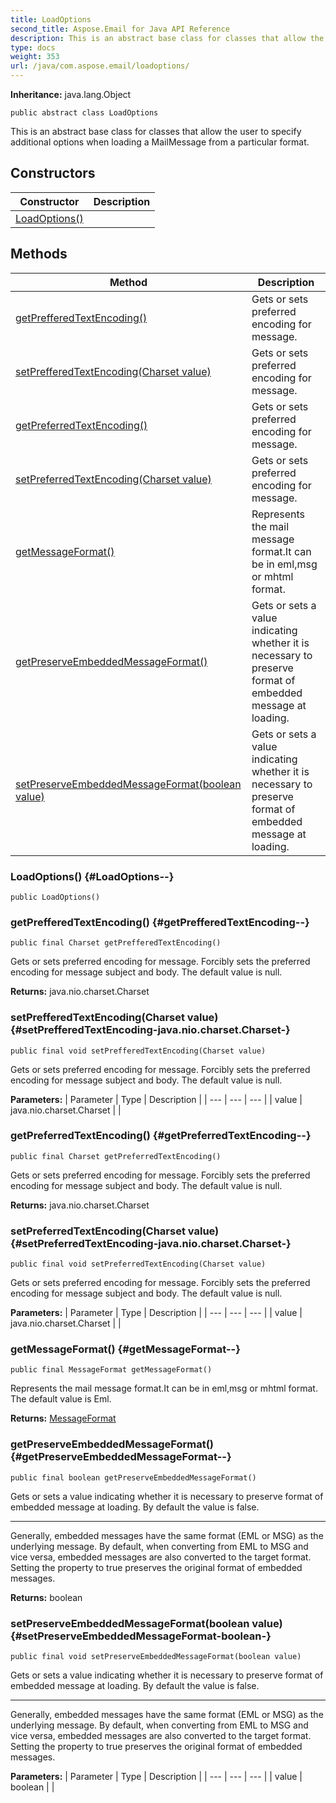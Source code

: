 ```yaml
---
title: LoadOptions
second_title: Aspose.Email for Java API Reference
description: This is an abstract base class for classes that allow the user to specify additional options when loading a MailMessage from a particular format.
type: docs
weight: 353
url: /java/com.aspose.email/loadoptions/
---
```

**Inheritance:**
java.lang.Object
```
public abstract class LoadOptions
```

This is an abstract base class for classes that allow the user to specify additional options when loading a MailMessage from a particular format.
## Constructors

| Constructor | Description |
| --- | --- |
| [LoadOptions()](#LoadOptions--) |  |
## Methods

| Method | Description |
| --- | --- |
| [getPrefferedTextEncoding()](#getPrefferedTextEncoding--) | Gets or sets preferred encoding for message. |
| [setPrefferedTextEncoding(Charset value)](#setPrefferedTextEncoding-java.nio.charset.Charset-) | Gets or sets preferred encoding for message. |
| [getPreferredTextEncoding()](#getPreferredTextEncoding--) | Gets or sets preferred encoding for message. |
| [setPreferredTextEncoding(Charset value)](#setPreferredTextEncoding-java.nio.charset.Charset-) | Gets or sets preferred encoding for message. |
| [getMessageFormat()](#getMessageFormat--) | Represents the mail message format.It can be in eml,msg or mhtml format. |
| [getPreserveEmbeddedMessageFormat()](#getPreserveEmbeddedMessageFormat--) | Gets or sets a value indicating whether it is necessary to preserve format of embedded message at loading. |
| [setPreserveEmbeddedMessageFormat(boolean value)](#setPreserveEmbeddedMessageFormat-boolean-) | Gets or sets a value indicating whether it is necessary to preserve format of embedded message at loading. |
### LoadOptions() {#LoadOptions--}
```
public LoadOptions()
```


### getPrefferedTextEncoding() {#getPrefferedTextEncoding--}
```
public final Charset getPrefferedTextEncoding()
```


Gets or sets preferred encoding for message. Forcibly sets the preferred encoding for message subject and body. The default value is null.

**Returns:**
java.nio.charset.Charset
### setPrefferedTextEncoding(Charset value) {#setPrefferedTextEncoding-java.nio.charset.Charset-}
```
public final void setPrefferedTextEncoding(Charset value)
```


Gets or sets preferred encoding for message. Forcibly sets the preferred encoding for message subject and body. The default value is null.

**Parameters:**
| Parameter | Type | Description |
| --- | --- | --- |
| value | java.nio.charset.Charset |  |

### getPreferredTextEncoding() {#getPreferredTextEncoding--}
```
public final Charset getPreferredTextEncoding()
```


Gets or sets preferred encoding for message. Forcibly sets the preferred encoding for message subject and body. The default value is null.

**Returns:**
java.nio.charset.Charset
### setPreferredTextEncoding(Charset value) {#setPreferredTextEncoding-java.nio.charset.Charset-}
```
public final void setPreferredTextEncoding(Charset value)
```


Gets or sets preferred encoding for message. Forcibly sets the preferred encoding for message subject and body. The default value is null.

**Parameters:**
| Parameter | Type | Description |
| --- | --- | --- |
| value | java.nio.charset.Charset |  |

### getMessageFormat() {#getMessageFormat--}
```
public final MessageFormat getMessageFormat()
```


Represents the mail message format.It can be in eml,msg or mhtml format. The default value is Eml.

**Returns:**
[MessageFormat](../../com.aspose.email/messageformat)
### getPreserveEmbeddedMessageFormat() {#getPreserveEmbeddedMessageFormat--}
```
public final boolean getPreserveEmbeddedMessageFormat()
```


Gets or sets a value indicating whether it is necessary to preserve format of embedded message at loading. By default the value is false.

--------------------

Generally, embedded messages have the same format (EML or MSG) as the underlying message. By default, when converting from EML to MSG and vice versa, embedded messages are also converted to the target format. Setting the property to true preserves the original format of embedded messages.

**Returns:**
boolean
### setPreserveEmbeddedMessageFormat(boolean value) {#setPreserveEmbeddedMessageFormat-boolean-}
```
public final void setPreserveEmbeddedMessageFormat(boolean value)
```


Gets or sets a value indicating whether it is necessary to preserve format of embedded message at loading. By default the value is false.

--------------------

Generally, embedded messages have the same format (EML or MSG) as the underlying message. By default, when converting from EML to MSG and vice versa, embedded messages are also converted to the target format. Setting the property to true preserves the original format of embedded messages.

**Parameters:**
| Parameter | Type | Description |
| --- | --- | --- |
| value | boolean |  |


